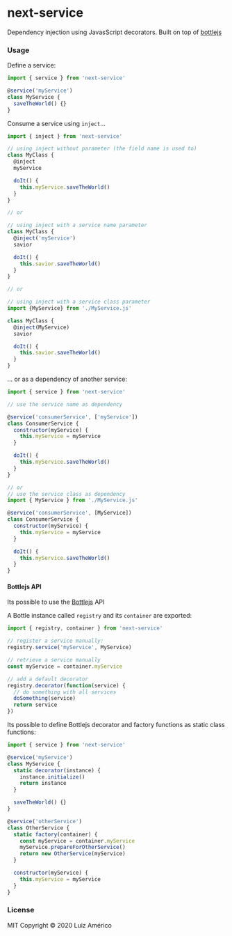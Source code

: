 # next-service

Dependency injection using JavasScript decorators. Built on top of [bottlejs](https://github.com/young-steveo/bottlejs)

### Usage

Define a service:

```js
import { service } from 'next-service'

@service('myService')
class MyService {
  saveTheWorld() {}
}
```

Consume a service using `inject`...

```js
import { inject } from 'next-service'

// using inject without parameter (the field name is used to)
class MyClass {
  @inject
  myService

  doIt() {
    this.myService.saveTheWorld()
  }
}

// or

// using inject with a service name parameter
class MyClass {
  @inject('myService')
  savior

  doIt() {
    this.savior.saveTheWorld()
  }
}

// or

// using inject with a service class parameter
import {MyService} from './MyService.js'

class MyClass {
  @inject(MyService)
  savior

  doIt() {
    this.savior.saveTheWorld()
  }
}
```

... or as a dependency of another service:

```js
import { service } from 'next-service'

// use the service name as dependency

@service('consumerService', ['myService'])
class ConsumerService {
  constructor(myService) {
    this.myService = myService
  }

  doIt() {
    this.myService.saveTheWorld()
  }
}

// or 
// use the service class as dependency
import { MyService } from './MyService.js'

@service('consumerService', [MyService])
class ConsumerService {
  constructor(myService) {
    this.myService = myService
  }

  doIt() {
    this.myService.saveTheWorld()
  }
}
```

#### Bottlejs API

Its possible to use the [Bottlejs](https://github.com/young-steveo/bottlejs) API

A Bottle instance called `registry` and its `container` are exported:

```js
import { registry, container } from 'next-service'

// register a service manually:
registry.service('myService', MyService)

// retrieve a service manually
const myService = container.myService

// add a default decorator
registry.decorator(function(service) {
  // do something with all services
  doSomething(service)
  return service
})
```

Its possible to define Bottlejs decorator and factory functions as static class functions:

```js
import { service } from 'next-service'

@service('myService')
class MyService {
  static decorator(instance) {
    instance.initialize()
    return instance
  }

  saveTheWorld() {}
}

@service('otherService')
class OtherService {
  static factory(container) {
    const myService = container.myService
    myService.prepareForOtherService()
    return new OtherService(myService)
  }

  constructor(myService) {
    this.myService = myService
  }
}
```



### License

MIT
Copyright © 2020 Luiz Américo
